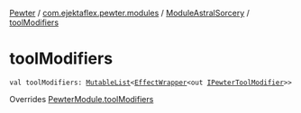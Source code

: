 [Pewter](../../index.md) / [com.ejektaflex.pewter.modules](../index.md) / [ModuleAstralSorcery](index.md) / [toolModifiers](./tool-modifiers.md)

# toolModifiers

`val toolModifiers: `[`MutableList`](https://kotlinlang.org/api/latest/jvm/stdlib/kotlin.collections/-mutable-list/index.html)`<`[`EffectWrapper`](../../com.ejektaflex.pewter.api.core/-effect-wrapper/index.md)`<out `[`IPewterToolModifier`](../../com.ejektaflex.pewter.api.core.modifiers/-i-pewter-tool-modifier.md)`>>`

Overrides [PewterModule.toolModifiers](../../com.ejektaflex.pewter.api.core/-pewter-module/tool-modifiers.md)

